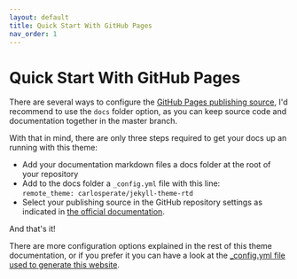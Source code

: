 ```yaml
---
layout: default
title: Quick Start With GitHub Pages
nav_order: 1
---
```


# Quick Start With GitHub Pages

There are several ways to configure the
[GitHub Pages publishing source](https://help.github.com/en/github/working-with-github-pages/configuring-a-publishing-source-for-your-github-pages-site),
I'd recommend to use the `docs` folder option, as you can keep source code
and documentation together in the master branch.

With that in mind, there are only three steps required to get your docs up an
running with this theme:
- Add your documentation markdown files a docs folder at the root of your
  repository
- Add to the docs folder a `_config.yml` file with this line:<br>
  `remote_theme: carlosperate/jekyll-theme-rtd`
- Select your publishing source in the GitHub repository settings as indicated
  in [the official documentation](https://help.github.com/en/github/working-with-github-pages/configuring-a-publishing-source-for-your-github-pages-site).

And that's it!

There are more configuration options explained in the rest of this theme
documentation, or if you prefer it you can have a look at the
[_config.yml file used to generate this website](https://github.com/carlosperate/jekyll-theme-rtd/blob/master/docs/_config.yml).
